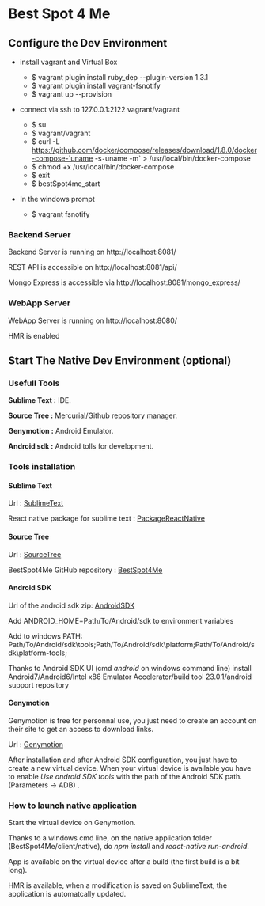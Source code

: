 # Best Spot 4 Me
 
## Configure the Dev Environment

* install vagrant and Virtual Box
	* $ vagrant plugin install ruby_dep --plugin-version 1.3.1	
	* $ vagrant plugin install vagrant-fsnotify
	* $ vagrant up --provision


* connect via ssh to 127.0.0.1:2122 vagrant/vagrant
	* $ su
	* $ vagrant/vagrant
	* $ curl -L https://github.com/docker/compose/releases/download/1.8.0/docker-compose-`uname -s`-`uname -m` > /usr/local/bin/docker-compose
	* $ chmod +x /usr/local/bin/docker-compose
	* $ exit
	* $ bestSpot4me_start


* In the windows prompt
	* $ vagrant fsnotify

### Backend Server

Backend Server is running on http://localhost:8081/

REST API is accessible on http://localhost:8081/api/

Mongo Express is accessible via http://localhost:8081/mongo_express/

### WebApp Server
WebApp Server is running on http://localhost:8080/

HMR is enabled

## Start The Native Dev Environment (optional)

### Usefull Tools

**Sublime Text :** IDE.

**Source Tree :** Mercurial/Github repository manager.

**Genymotion :** Android Emulator.

**Android sdk :** Android tolls for development.

### Tools installation

#### Sublime Text
Url : [SublimeText](https://www.sublimetext.com/3)

React native package for sublime text : [PackageReactNative](https://github.com/facebookarchive/sublime-react)

#### Source Tree
Url : [SourceTree](https://blog.sourcetreeapp.com/2014/04/07/sourcetree-for-windows-1-5/)

BestSpot4Me GitHub repository : [BestSpot4Me](https://github.com/gartcimore/bestspot4me)

#### Android SDK
Url of the android sdk zip: [AndroidSDK](https://developer.android.com/studio/index.html)

Add ANDROID_HOME=Path/To/Android/sdk to environment variables

Add to windows PATH: Path/To/Android/sdk\tools;Path/To/Android/sdk\platform;Path/To/Android/sdk\platform-tools;

Thanks to Android SDK UI (cmd _android_ on windows command line) install Android7/Android6/Intel x86 Emulator Accelerator/build tool 23.0.1/android support repository 

#### Genymotion
Genymotion is free for personnal use, you just need to create an account on their site to get an access to download links.

Url : [Genymotion](https://www.genymotion.com/)

After installation and after Android SDK configuration, you just have to create a new virtual device. When your virtual device is available you have to enable _Use android SDK tools_ with the path of the Android SDK path. (Parameters -> ADB) .

### How to launch native application

Start the virtual device on Genymotion.

Thanks to a windows cmd line, on the native application folder (BestSpot4Me/client/native), do _npm install_ and _react-native run-android_. 

App is available on the virtual device after a build (the first build is a bit long).

HMR is available, when a modification is saved on SublimeText, the application is automatcally updated.



